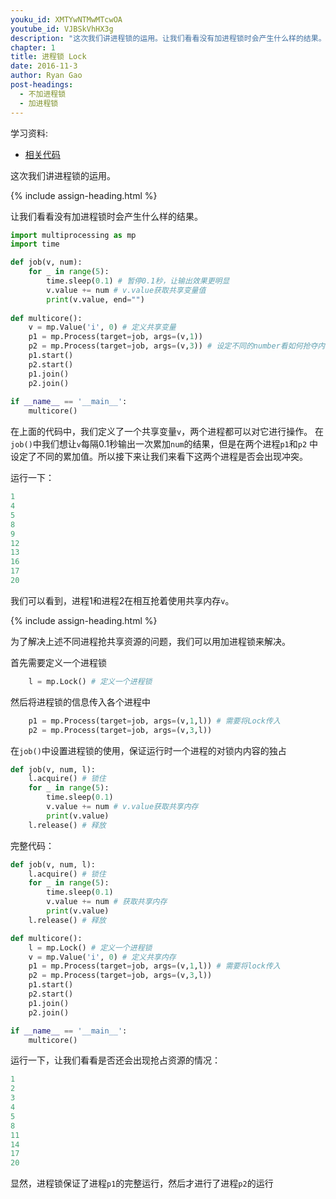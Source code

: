 ```yaml
---
youku_id: XMTYwNTMwMTcwOA
youtube_id: VJBSkVhHX3g
description: "这次我们讲进程锁的运用。让我们看看没有加进程锁时会产生什么样的结果。"
chapter: 1
title: 进程锁 Lock
date: 2016-11-3
author: Ryan Gao
post-headings:
  - 不加进程锁
  - 加进程锁
---
```


学习资料:
  * [相关代码](https://github.com/MorvanZhou/tutorials/blob/master/multiprocessingTUT/multiprocessing7_lock.py)

这次我们讲进程锁的运用。

{% include assign-heading.html %}

让我们看看没有加进程锁时会产生什么样的结果。

```python
import multiprocessing as mp
import time

def job(v, num):
    for _ in range(5):
        time.sleep(0.1) # 暂停0.1秒，让输出效果更明显
        v.value += num # v.value获取共享变量值
        print(v.value, end="")
        
def multicore():
    v = mp.Value('i', 0) # 定义共享变量
    p1 = mp.Process(target=job, args=(v,1))
    p2 = mp.Process(target=job, args=(v,3)) # 设定不同的number看如何抢夺内存
    p1.start()
    p2.start()
    p1.join()
    p2.join()
    
if __name__ == '__main__':
    multicore()
```

在上面的代码中，我们定义了一个共享变量`v`，两个进程都可以对它进行操作。
在`job()`中我们想让`v`每隔0.1秒输出一次累加`num`的结果，但是在两个进程`p1`和`p2` 
中设定了不同的累加值。所以接下来让我们来看下这两个进程是否会出现冲突。

运行一下：

```python
1
4
5
8
9
12
13
16
17
20
```

我们可以看到，进程1和进程2在相互抢着使用共享内存`v`。

{% include assign-heading.html %}

为了解决上述不同进程抢共享资源的问题，我们可以用加进程锁来解决。

首先需要定义一个进程锁

```python
    l = mp.Lock() # 定义一个进程锁
```

然后将进程锁的信息传入各个进程中

```python
    p1 = mp.Process(target=job, args=(v,1,l)) # 需要将Lock传入
    p2 = mp.Process(target=job, args=(v,3,l)) 
```

在`job()`中设置进程锁的使用，保证运行时一个进程的对锁内内容的独占

```python
def job(v, num, l):
    l.acquire() # 锁住
    for _ in range(5):
        time.sleep(0.1) 
        v.value += num # v.value获取共享内存
        print(v.value)
    l.release() # 释放
```

完整代码：

```python
def job(v, num, l):
    l.acquire() # 锁住
    for _ in range(5):
        time.sleep(0.1) 
        v.value += num # 获取共享内存
        print(v.value)
    l.release() # 释放

def multicore():
    l = mp.Lock() # 定义一个进程锁
    v = mp.Value('i', 0) # 定义共享内存
    p1 = mp.Process(target=job, args=(v,1,l)) # 需要将lock传入
    p2 = mp.Process(target=job, args=(v,3,l)) 
    p1.start()
    p2.start()
    p1.join()
    p2.join()

if __name__ == '__main__':
    multicore()
```
运行一下，让我们看看是否还会出现抢占资源的情况：

```python
1
2
3
4
5
8
11
14
17
20
```

显然，进程锁保证了进程`p1`的完整运行，然后才进行了进程`p2`的运行